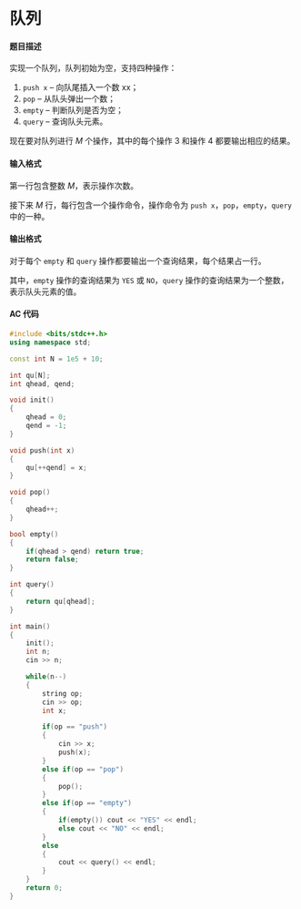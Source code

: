 # 队列

#### 题目描述

实现一个队列，队列初始为空，支持四种操作：

1. `push x` – 向队尾插入一个数 xx；
2. `pop` – 从队头弹出一个数；
3. `empty` – 判断队列是否为空；
4. `query` – 查询队头元素。

现在要对队列进行 $M$ 个操作，其中的每个操作 $3$ 和操作 $4$ 都要输出相应的结果。

#### 输入格式

第一行包含整数 $M$，表示操作次数。

接下来 $M$ 行，每行包含一个操作命令，操作命令为 `push x`，`pop`，`empty`，`query` 中的一种。

#### 输出格式

对于每个 `empty` 和 `query` 操作都要输出一个查询结果，每个结果占一行。

其中，`empty` 操作的查询结果为 `YES` 或 `NO`，`query` 操作的查询结果为一个整数，表示队头元素的值。

#### AC 代码

```c++
#include <bits/stdc++.h>
using namespace std;

const int N = 1e5 + 10;

int qu[N];
int qhead, qend;

void init()
{
	qhead = 0;
	qend = -1;
}

void push(int x)
{
	qu[++qend] = x;
}

void pop()
{
	qhead++;
}

bool empty()
{
	if(qhead > qend) return true;
	return false;
}

int query()
{
	return qu[qhead];
}

int main()
{
	init();
	int n;
	cin >> n;

	while(n--)
	{
		string op;
		cin >> op;
		int x;

		if(op == "push")
		{
			cin >> x;
			push(x);
		}
		else if(op == "pop")
		{
			pop();
		}
		else if(op == "empty")
		{
			if(empty()) cout << "YES" << endl;
			else cout << "NO" << endl;
		}
		else
		{
			cout << query() << endl;
		}
	}
	return 0;
}
```

